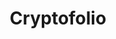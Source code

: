 ---
title: "Cryptofolio"
description: "Crypto-currency investment portfolio tracker."
type: "project"
demo: "https://cryptofolio-demo.netlify.com"
github: "https://github.com/kdelalic/cryptofolio"
tech: 
  - ReactJS
  - Material UI
  - Socket.io
  - Firebase
tags:
  - react
  - firebase
  - socket.io
  - investing
  - crypto-currency
  - portfolio tracker
---